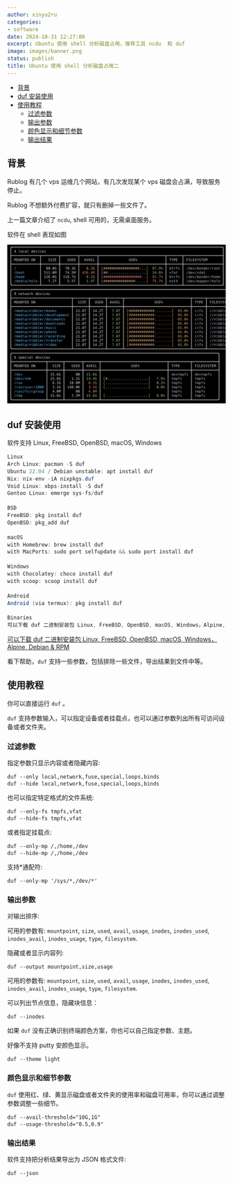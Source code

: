 ```yaml
---
author: xinyu2ru
categories:
- software
date: 2024-10-31 12:27:00
excerpt: Ubuntu 使用 shell 分析磁盘占用，推荐工具 ncdu  和 duf
image: images/banner.png
status: publish
title: Ubuntu 使用 shell 分析磁盘占用二
---
```

- [背景](#背景)
- [duf 安装使用](#duf-安装使用)
- [使用教程](#使用教程)
  - [过滤参数](#过滤参数)
  - [输出参数](#输出参数)
  - [颜色显示和细节参数](#颜色显示和细节参数)
  - [输出结果](#输出结果)
  
## 背景

Rublog 有几个 vps 运维几个网站，有几次发现某个 vps 磁盘会占满，导致服务停止。

Rublog 不想额外付费扩容，就只有删掉一些文件了。

上一篇文章介绍了 `ncdu`, shell 可用的，无需桌面服务。

软件在 shell 表现如图

![duf 在 shell 的界面](images/shell-ncdu-analysis2.png)

## duf 安装使用

软件支持 Linux, FreeBSD, OpenBSD, macOS, Windows

```csharp
Linux
Arch Linux: pacman -S duf
Ubuntu 22.04 / Debian unstable: apt install duf
Nix: nix-env -iA nixpkgs.duf
Void Linux: xbps-install -S duf
Gentoo Linux: emerge sys-fs/duf

BSD
FreeBSD: pkg install duf
OpenBSD: pkg_add duf

macOS
with Homebrew: brew install duf
with MacPorts: sudo port selfupdate && sudo port install duf

Windows
with Chocolatey: choco install duf
with scoop: scoop install duf

Android
Android (via termux): pkg install duf

Binaries
可以下载 duf 二进制安装包 Linux, FreeBSD, OpenBSD, macOS, Windows，Alpine, Debian & RPM
```

[可以下载 duf 二进制安装包 Linux, FreeBSD, OpenBSD, macOS, Windows，Alpine, Debian & RPM](https://github.com/muesli/duf/releases)

看下帮助，`duf` 支持一些参数，包括排除一些文件，导出结果到文件中等。

## 使用教程

你可以直接运行 `duf` 。

`duf` 支持参数输入，可以指定设备或者挂载点，也可以通过参数列出所有可访问设备或者文件夹。

### 过滤参数

指定参数只显示内容或者隐藏内容:

```hide
duf --only local,network,fuse,special,loops,binds
duf --hide local,network,fuse,special,loops,binds
```

也可以指定特定格式的文件系统:

```hide-type
duf --only-fs tmpfs,vfat
duf --hide-fs tmpfs,vfat
```

或者指定挂载点:

```mounted
duf --only-mp /,/home,/dev
duf --hide-mp /,/home,/dev
```

支持*通配符:

```Wildcards
duf --only-mp '/sys/*,/dev/*'
```

### 输出参数

对输出排序:

可用的参数有: `mountpoint`, `size`, `used`, `avail`, `usage`, `inodes`, `inodes_used`, `inodes_avail`, `inodes_usage`, `type`, `filesystem`.

隐藏或者显示内容列:

```culumns
duf --output mountpoint,size,usage
```

可用的参数有: `mountpoint`, `size`, `used`, `avail`, `usage`, `inodes`, `inodes_used`, `inodes_avail`, `inodes_usage`, `type`, `filesystem`.

可以列出节点信息，隐藏块信息：

```列出inodes
duf --inodes
```

如果 `duf` 没有正确识别终端颜色方案，你也可以自己指定参数、主题。

好像不支持 putty 安颜色显示。

```指定主题
duf --theme light
```

### 颜色显示和细节参数

`duf` 使用红、绿、黄显示磁盘或者文件夹的使用率和磁盘可用率，你可以通过调整参数调整一些细节。

```比例调整
duf --avail-threshold="10G,1G"
duf --usage-threshold="0.5,0.9"
```

### 输出结果

软件支持把分析结果导出为 JSON 格式文件:

```导出json
duf --json
```
